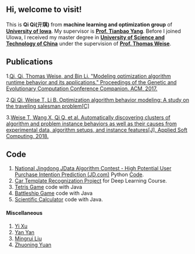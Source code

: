 ## Hi, welcome to visit!
This is **Qi Qi(亓琪)** from **machine learning and optimization group** of **[University of Iowa](https://uiowa.edu/)**. My supervisor is **[Prof. Tianbao Yang](https://homepage.cs.uiowa.edu/~tyng/)**. Before I joined UIowa, I received my master degree in **[University of Science and Technology of China](https://en.ustc.edu.cn/)** under the supervision of **[Prof. Thomas Weise](http://iao.hfuu.edu.cn/team/director)**.

## Publications
1.[Qi, Qi, Thomas Weise, and Bin Li. "Modeling optimization algorithm runtime behavior and its applications." Proceedings of the Genetic and Evolutionary Computation Conference Companion. ACM, 2017.](http://iao.hfuu.edu.cn/images/publications/QWB2017MOARBAIA.pdf)

2.[Qi Qi, Weise T, Li B. Optimization algorithm behavior modeling: A study on the traveling salesman problem[C]](https://ieeexplore.ieee.org/stamp/stamp.jsp?tp=&arnumber=8377576)

3.[Weise T, Wang X, Qi Q, et al. Automatically discovering clusters of algorithm and problem instance behaviors as well as their causes from experimental data, algorithm setups, and instance features[J]. Applied Soft Computing, 2018.](https://www.sciencedirect.com/science/article/pii/S1568494618304903)

## Code
1. [National Jingdong JData Algorithm Contest - High Potential User Purchase Intention Prediction (JD.com)](https://jdata.jd.com/) Python [Code](https://github.com/qiqi-helloworld/JDataCompetitionFinalCode).
2. [Car Template Recognization Project](http://myweb.uiowa.edu/kma7/final_report/report.html) for Deep Learning Course.
3. [Tetris Game](https://github.com/qiqi-helloworld/Tetris) code with Java
4. [Battleship Game](https://github.com/qiqi-helloworld/Battleship) code with Java
4. [Scientific Calculator](https://github.com/qiqi-helloworld/Calculator) code with Java.

#### Miscellaneous
1. [Yi Xu](https://homepage.cs.uiowa.edu/~yxu71/)
2. [Yan Yan](https://iemppu.github.io/index.html)
3. [Mingrui Liu](http://homepage.cs.uiowa.edu/~mingrliu/)
4. [Zhuoning Yuan](http://www.zhuoning.cf/)
